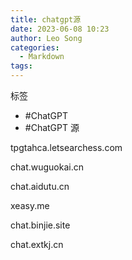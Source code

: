 ```yaml
---
title: chatgpt源
date: 2023-06-08 10:23
author: Leo Song
categories:
  - Markdown
tags:
---
```


标签

- #ChatGPT
- #ChatGPT 源

tpgtahca.letsearchess.com

chat.wuguokai.cn

chat.aidutu.cn

xeasy.me

chat.binjie.site

chat.extkj.cn
